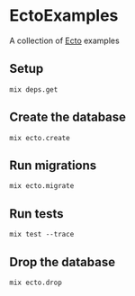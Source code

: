 # EctoExamples

A collection of [Ecto](https://github.com/elixir-ecto/ecto) examples

## Setup

```
mix deps.get
```

## Create the database

```
mix ecto.create
```

## Run migrations

```
mix ecto.migrate
```

## Run tests

```
mix test --trace
```

## Drop the database

```
mix ecto.drop
```
